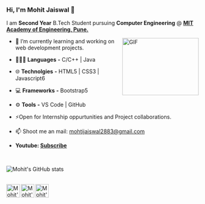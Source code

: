 ### Hi, I'm Mohit Jaiswal 👋

I am **Second Year** B.Tech Student pursuing **Computer Engineering** @ **[MIT Academy of Engineering, Pune.](https://mitaoe.ac.in/)**

<img align="right" alt="GIF" height="150px" width="200px" src="https://i.pinimg.com/originals/e4/26/70/e426702edf874b181aced1e2fa5c6cde.gif" />

- 🔭 I’m currently learning and working on web development projects.
- 🧑🏻‍💻 **Languages** **-** C/C++ | Java
- 🌐 **Technolgies** **-** HTML5 | CSS3 | Javascript6
- 💻 **Frameworks** **-**  Bootstrap5 
- ⚙️ **Tools** **-** VS Code | GitHub 
- ⚡Open for Internship oppurtunities and Project collaborations.
- 📫 Shoot me an mail: mohtijaiswal2883@gmail.com


- **Youtube: [Subscribe](https://www.youtube.com/@mohitjaiswal28)**


<br>

![Mohit's GitHub stats](https://github-readme-stats.vercel.app/api?username=mohitjaiswal28&theme=moltack&show_icons=true)

<br>
<a href="https://www.linkedin.com/in/mohitjaiswal28/">
  <img align="left" alt="Mohit's LinkdeIn" width="35px" src="https://img.icons8.com/fluency/2x/linkedin.png" />
</a>

<a href="https://twitter.com/mohitjaiswal28_">
  <img align="left" alt="Mohit's Twitter" width="35px" src="https://img.icons8.com/color/2x/twitter--v4.png" />
</a>

<a href="https://www.instagram.com/mohitjaiswal.28/">
  <img align="left" alt="Mohit's Instagram" width="35px" src="https://img.icons8.com/color/2x/instagram-new.png" />
</a>

